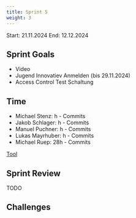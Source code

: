 ```yaml
---
title: Sprint 5
weight: 3
---
```


<title>{{.Title}}</title>

Start: 21.11.2024
End: 12.12.2024

## Sprint Goals
- Video
- Jugend Innovatiev Anmelden (bis 29.11.2024)
- Access Control Test Schaltung

## Time
- Michael Stenz: h - Commits
- Jakob Schlager: h - Commits
- Manuel Puchner: h - Commits
- Lukas Mayrhuber: h - Commits
- Michael Ruep: 28h - Commits
  
[Tool](https://timetracking.websters.at)

## Sprint Review
TODO


## Challenges

